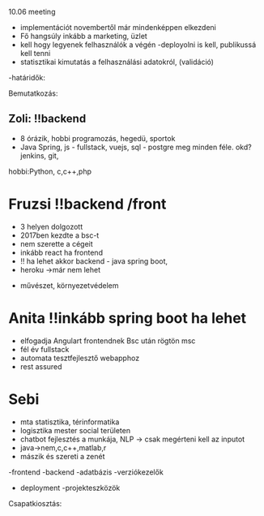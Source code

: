 10.06 meeting
- implementációt novembertől már mindenképpen elkezdeni
- Fő hangsúly inkább a marketing, üzlet
- kell hogy legyenek felhasználók a végén
-deployolni is kell, publikussá kell tenni
- statisztikai kimutatás a felhasználási adatokról, (validáció)

-határidők:

Bemutatkozás:
## Zoli: !!backend
- 8 órázik, hobbi programozás, hegedü, sportok
- Java Spring, js - fullstack, vuejs, sql - postgre meg minden féle. okd? jenkins, git,

hobbi:Python, c,c++,php
# Fruzsi !!backend /front
- 3 helyen dolgozott
- 2017ben kezdte a bsc-t
- nem szerette a cégeit
- inkább react ha frontend
- !! ha lehet akkor backend - java spring boot,
- heroku ->már nem lehet 

+ művészet, környezetvédelem

# Anita !!inkább spring boot ha lehet
- elfogadja Angulart frontendnek
Bsc után rögtön msc
- fél év fullstack
- automata tesztfejlesztő webapphoz
- rest assured


# Sebi
- mta statisztika, térinformatika
- logisztika mester social területen
- chatbot fejlesztés a munkája, NLP -> csak megérteni kell az inputot
- java->nem,c,c++,matlab,r 
- mászik és szereti a zenét

-frontend
-backend
-adatbázis
-verziókezelők
- deployment
-projekteszközök

Csapatkiosztás:
